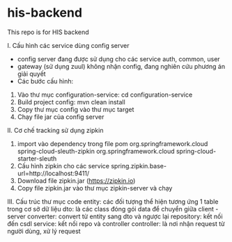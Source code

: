 # his-backend
This repo is for HIS backend


I. Cấu hình các service dùng config server
- config server đang được sử dụng cho các service auth, common, user
- gateway (sử dụng zuul) không nhận config, đang nghiên cứu phương án giải quyết
- Các bước cấu hình:
1. Vào thư mục configuration-service: cd configuration-service
2. Build project config: mvn clean install
3. Copy thư mục config vào thư mục target
4. Chạy file jar của config server

II. Cơ chế tracking sử dụng zipkin
1. import vào dependency trong file pom
    <dependency>
		<groupId>org.springframework.cloud</groupId>
		<artifactId>spring-cloud-sleuth-zipkin</artifactId>
	</dependency>
	<dependency>
		<groupId>org.springframework.cloud</groupId>
		<artifactId>spring-cloud-starter-sleuth</artifactId>
	</dependency>
2. Cấu hình zipkin cho các service
    spring.zipkin.base-url=http://localhost:9411/
3. Download file zipkin.jar (https://zipkin.io)
4. Copy file zipkin.jar vào thư mục zipkin-server và chạy

III. Cấu trúc thư mục code
entity: các đối tượng thể hiện tương ứng 1 table trong cơ sở dữ liệu
dto: là các class đóng gói data để chuyển giữa client - server
converter: convert từ entity sang dto và ngược lại
repository: kết nối đến csdl
service: kết nối repo và controller
controller: là nơi nhận request từ người dùng, xử lý request